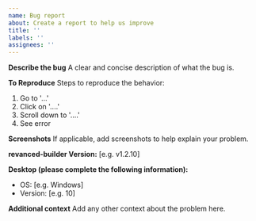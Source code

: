 ```yaml
---
name: Bug report
about: Create a report to help us improve
title: ''
labels: ''
assignees: ''
---
```


**Describe the bug**
A clear and concise description of what the bug is.

**To Reproduce**
Steps to reproduce the behavior:

1. Go to '...'
2. Click on '....'
3. Scroll down to '....'
4. See error

**Screenshots**
If applicable, add screenshots to help explain your problem.

**revanced-builder Version:** [e.g. v1.2.10]

**Desktop (please complete the following information):**

- OS: [e.g. Windows]
- Version: [e.g. 10]

**Additional context**
Add any other context about the problem here.
